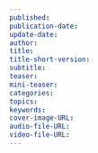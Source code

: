 ```yaml
---
published: 
publication-date:
update-date:
author: 
title: 
title-short-version: 
subtitle: 
teaser: 
mini-teaser: 
categories: 
topics: 
keywords: 
cover-image-URL:
audio-file-URL:
video-file-URL:
---
```

